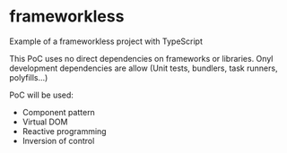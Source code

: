 # frameworkless
Example of a frameworkless project with TypeScript

This PoC uses no direct dependencies on frameworks or libraries. Onyl development dependencies are allow (Unit tests, bundlers, task runners, polyfills...)

PoC will be used:
- Component pattern
- Virtual DOM
- Reactive programming
- Inversion of control
